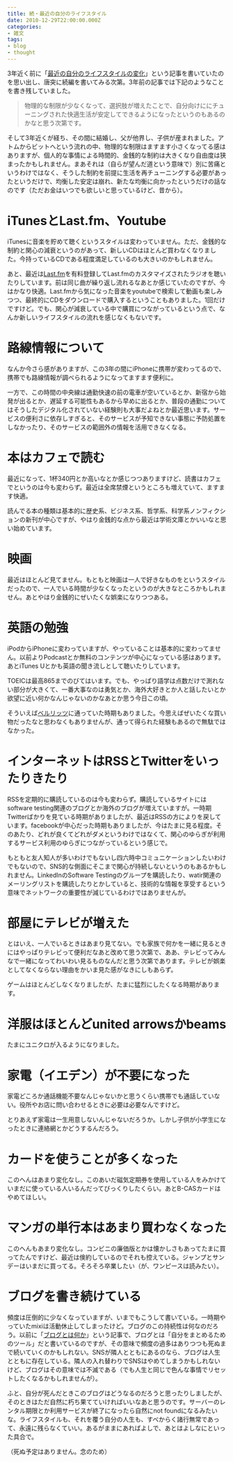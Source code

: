 ```yaml
---
title: 続・最近の自分のライフスタイル
date: 2010-12-29T22:00:00.000Z
categories:
- 雑文
tags:
- blog
- thought
---
```

3年近く前に「[最近の自分のライフスタイルの変化](http://memolog.org/2008/02/post_174.php)」という記事を書いていたのを思い出し、唐突に続編を書いてみる次第。3年前の記事では下記のようなことを書き残していました。

<!-- more -->

> 物理的な制限が少なくなって、選択肢が増えたことで、自分向けににチューニングされた快適生活が安定してできるようになったというのもあるのかなと思う次第です。

そして3年近くが経ち、その間に結婚し、父が他界し、子供が産まれました。アトムからビットへという流れの中、物理的な制限はますます小さくなってる感はありますが、個人的な事情による時間的、金銭的な制約は大きくなり自由度は狭まったかもしれません。まあそれは（自らが望んだ道という意味で）別に苦痛というわけではなく、そうした制約を前提に生活を再チューニングする必要があったというだけで、均衡した安定は崩れ、新たな均衡に向かったというだけの話なのです（ただお金はいつでも欲しいと思っているけど、昔から）。

iTunesとLast.fm、Youtube
======================

iTunesに音楽を貯めて聴くというスタイルは変わっていません。ただ、金銭的な制約と関心の減衰というのがあって、新しいCDはほとんど買わなくなりました。今持っているCDである程度満足しているのも大きいのかもしれません。

あと、最近は[Last.fm](http://www.lastfm.jp/user/yamaguchi)を有料登録してLast.fmのカスタマイズされたラジオを聴いたりしています。前は同じ曲が繰り返し流れるなあとか感じていたのですが、今はかなり快適。Last.fmから気になった音楽をyoutubeで検索して動画も楽しみつつ、最終的にCDをダウンロードで購入するということもありました。1回だけですけど。でも、関心が減衰している中で購買につながっているという点で、なんか新しいライフスタイルの流れを感じなくもないです。

路線情報について
========

なんか今さら感がありますが、この3年の間にiPhoneに携帯が変わってるので、携帯でも路線情報が調べられるようになってますます便利に。

一方で、この時間の中央線は通勤快速の前の電車が空いているとか、新宿から始発が出るとか、遅延する可能性もあるから早めに出るとか、普段の通勤についてはそうしたデジタル化されていない経験則も大事だよねとか最近思います。サービスの便利さに依存しすぎると、そのサービスが予知できない事態に予防処置をしなかったり、そのサービスの範囲外の情報を活用できなくなる。

本はカフェで読む
========

最近になって、1杯340円とか高いなとか感じつつありますけど、読書はカフェでというのは今も変わらず。最近は全席禁煙というところも増えていて、ますます快適。

読んでる本の種類は基本的に歴史系、ビジネス系、哲学系、科学系ノンフィクションの新刊が中心ですが、やはり金銭的な点から最近は学術文庫とかいいなと思い始めています。

映画
==

最近はほとんど見てません。もともと映画は一人で好きなものをというスタイルだったので、一人でいる時間が少なくなったというのが大きなところかもしれません。あとやはり金銭的にぜいたくな娯楽になりつつある。

英語の勉強
=====

iPodからiPhoneに変わっていますが、やっていることは基本的に変わってません。以前よりPodcastとか無料のコンテンツが中心になっている感はあります。あとiTunes Uとかも英語の聞き流しとして聴いたりしています。

TOEICは最高865までのびてはいます。でも、やっぱり語学は点数だけで測れない部分が大きくて、一番大事なのは勇気とか、海外大好きとか人と話したいとか欲望に近い何かなんじゃないのかなあとか思う今日この頃。

そういえば[ベルリッツ](http://www.berlitz.co.jp/)に通っていた時期もありました。今思えばぜいたくな買い物だったなと思わなくもありませんが、通って得られた経験もあるので無駄ではなかった。

インターネットはRSSとTwitterをいったりきたり
===========================

RSSを定期的に購読しているのは今も変わらず。購読しているサイトにはsoftware testing関連のブログとか海外のブログが増えていますが。一時期Twitterばかりを見ている時期がありましたが、最近はRSSの方によりを戻しています。facebookが中心だった時期もありましたが、今はたまに見る程度。そのあたり、どれが良くてどれがダメというわけではなくて、関心のゆらぎが利用するサービス利用のゆらぎにつながっているという感じで。

もともと友人知人が多いわけでもないし四六時中コミュニケーションしたいわけでもないので、SNS的な側面にそこまで関心が持続しないというのもあるかもしれません。LinkedInのSoftware Testingのグループを購読したり、watir関連のメーリングリストを購読したりとかしていると、技術的な情報を享受するという意味でネットワークの重要性が減じているわけではありませんが。

部屋にテレビが増えた
==========

とはいえ、一人でいるときはあまり見てない。でも家族で何かを一緒に見るときにはやっぱりテレビって便利だなあと改めて思う次第で、ああ、テレビってみんなで一緒になってわいわい見るものなんだと思う次第であります。テレビが娯楽としてなくならない理由をかいま見た感がなきにしもあらず。

ゲームはほとんどしなくなりましたが、たまに猛烈にしたくなる時期があります。

洋服はほとんどunited arrowsかbeams
==========================

たまにユニクロが入るようになりました。

家電（イエデン）が不要になった
===============

家電どころか通話機能不要なんじゃないかと思うくらい携帯でも通話していない。役所やお店に問い合わせるときに必要は必要なんですけど。

とりあえず家電は一生用意しないんじゃないだろうか。しかし子供が小学生になったときに連絡網とかどうするんだろう。

カードを使うことが多くなった
==============

このへんはあまり変化なし。このあいだ磁気定期券を使用している人をみかけていまだに使っている人いるんだってびっくりしたくらい。あとB-CASカードはやめてほしい。

マンガの単行本はあまり買わなくなった
==================

このへんもあまり変化なし。コンビニの廉価版とかは懐かしさもあってたまに買ってたんですけど、最近は倹約しているのでそれも控えている。ジャンプとサンデーはいまだに買ってる。そろそろ卒業したい（が、ワンピースは読みたい）。

ブログを書き続けている
===========

頻度は圧倒的に少なくなっていますが、いまでもこうして書いている。一時期やっていたmixiは活動休止してしまったけど。ブログのこの持続性は何なのだろう。以前に「[ブログとは何か](http://memolog.org/2006/04/post_130.php)」という記事で、ブログとは「自分をまとめるためのツール」だと書いているのですが、その意味で頻度の過多はありつつも死ぬまで続いていくのかもしれない。SNSが隣人とともにあるのなら、ブログは人生とともに存在している。隣人の入れ替わりでSNSはやめてしまうかもしれないけど、ブログはその意味では不滅である（でも人生と同じで色んな事情でリセットしたくなるかもしれませんが）。

ふと、自分が死んだときこのブログはどうなるのだろうと思ったりしましたが、そのときはただ自然に朽ち果てていければいいなあと思うのです。サーバーのレンタル期限とか利用サービスが終了になったら自然にnot foundになるみたいな。ライフスタイルも、それを覆う自分の人生も、すべからく諸行無常であって、永遠に残らなくていい。あるがままにあればよしで、あとはよしなにといった具合で。

（死ぬ予定はありません。念のため）
